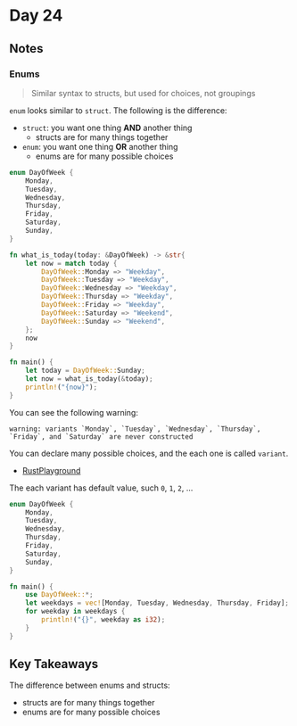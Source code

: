 # Day 24

## Notes

### Enums

> Similar syntax to structs, but used for choices, not groupings

`enum` looks similar to `struct`. The following is the difference:

- `struct`: you want one thing **AND** another thing
  - structs are for many things together
- `enum`: you want one thing **OR** another thing
  - enums are for many possible choices

```rust
enum DayOfWeek {
    Monday,
    Tuesday,
    Wednesday,
    Thursday,
    Friday,
    Saturday,
    Sunday,
}

fn what_is_today(today: &DayOfWeek) -> &str{
    let now = match today {
        DayOfWeek::Monday => "Weekday",
        DayOfWeek::Tuesday => "Weekday",
        DayOfWeek::Wednesday => "Weekday",
        DayOfWeek::Thursday => "Weekday",
        DayOfWeek::Friday => "Weekday",
        DayOfWeek::Saturday => "Weekend",
        DayOfWeek::Sunday => "Weekend",
    };
    now
}

fn main() {
    let today = DayOfWeek::Sunday;
    let now = what_is_today(&today);
    println!("{now}");
}
```

You can see the following warning:

```text
warning: variants `Monday`, `Tuesday`, `Wednesday`, `Thursday`, `Friday`, and `Saturday` are never constructed
```

You can declare many possible choices, and the each one is called `variant`.

- [RustPlayground](https://play.rust-lang.org/?version=stable&mode=debug&edition=2021&gist=3fc77536cb306ae6671395253b44bb8d)

The each variant has default value, such `0`, `1`, `2`, ...

```rust
enum DayOfWeek {
    Monday,
    Tuesday,
    Wednesday,
    Thursday,
    Friday,
    Saturday,
    Sunday,
}

fn main() {
    use DayOfWeek::*;
    let weekdays = vec![Monday, Tuesday, Wednesday, Thursday, Friday];
    for weekday in weekdays {
        println!("{}", weekday as i32);
    }
}
```

## Key Takeaways

The difference between enums and structs:

- structs are for many things together
- enums are for many possible choices
